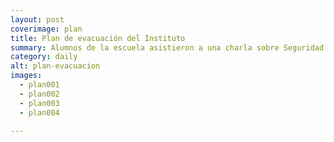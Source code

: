 ```yaml
---
layout: post
coverimage: plan
title: Plan de evacuación del Instituto
summary: Alumnos de la escuela asistieron a una charla sobre Seguridad y Plan de Evacuación. Los asistentes, alumnos de 6° año de la Escuela Primaria hasta 3° Polimodal, escucharon atentos las explicaciones de los especialistas sobre los distintos tipo de extintores y luego aprendieron a usarlos.
category: daily
alt: plan-evacuacion
images:
  - plan001
  - plan002
  - plan003
  - plan004

---
```

